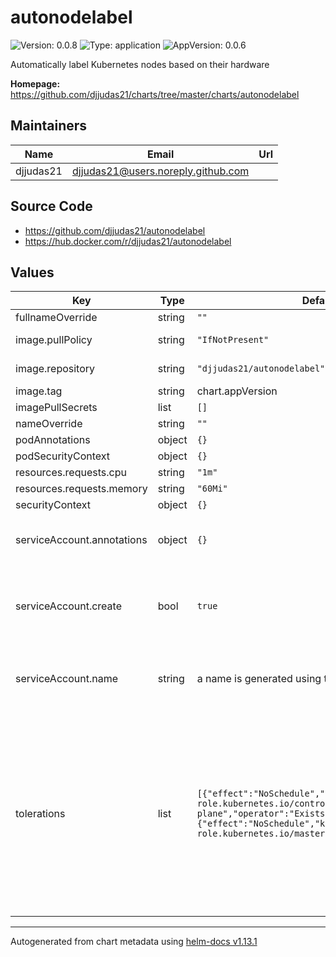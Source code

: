 # autonodelabel

![Version: 0.0.8](https://img.shields.io/badge/Version-0.0.8-informational?style=flat-square) ![Type: application](https://img.shields.io/badge/Type-application-informational?style=flat-square) ![AppVersion: 0.0.6](https://img.shields.io/badge/AppVersion-0.0.6-informational?style=flat-square)

Automatically label Kubernetes nodes based on their hardware

**Homepage:** <https://github.com/djjudas21/charts/tree/master/charts/autonodelabel>

## Maintainers

| Name | Email | Url |
| ---- | ------ | --- |
| djjudas21 | <djjudas21@users.noreply.github.com> |  |

## Source Code

* <https://github.com/djjudas21/autonodelabel>
* <https://hub.docker.com/r/djjudas21/autonodelabel>

## Values

| Key | Type | Default | Description |
|-----|------|---------|-------------|
| fullnameOverride | string | `""` |  |
| image.pullPolicy | string | `"IfNotPresent"` | image pull policy |
| image.repository | string | `"djjudas21/autonodelabel"` | image repository |
| image.tag | string | chart.appVersion | image tag |
| imagePullSecrets | list | `[]` |  |
| nameOverride | string | `""` |  |
| podAnnotations | object | `{}` |  |
| podSecurityContext | object | `{}` |  |
| resources.requests.cpu | string | `"1m"` |  |
| resources.requests.memory | string | `"60Mi"` |  |
| securityContext | object | `{}` |  |
| serviceAccount.annotations | object | `{}` | Annotations to add to the service account |
| serviceAccount.create | bool | `true` | Specifies whether a service account should be created |
| serviceAccount.name | string | a name is generated using the fullname template | The name of the service account to use. |
| tolerations | list | `[{"effect":"NoSchedule","key":"node-role.kubernetes.io/control-plane","operator":"Exists"},{"effect":"NoSchedule","key":"node-role.kubernetes.io/master","operator":"Exists"}]` | These tolerations are required to run the daemonset on control plane nodes. Remove them if your control plane nodes should not run pods. |

----------------------------------------------
Autogenerated from chart metadata using [helm-docs v1.13.1](https://github.com/norwoodj/helm-docs/releases/v1.13.1)
